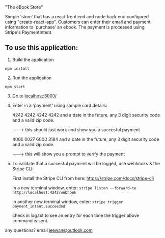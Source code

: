 "The eBook Store"

Simple 'store' that has a react front end and node back end configured using "create-react-app". Customers can enter their email and payment information to 'purchase' an ebook. The payment is processed using Stripe's PaymentIntent.

## To use this application:

1. Build the application

```npm install```

 2. Run the application

```npm start```

3. Go to [localhost:3000/](localhost:3000/)

4. Enter in a 'payment' using sample card details:

    4242 4242 4242 4242 and a date in the future, any 3 digit security code and a valid zip code.

    ---> this should just work and show you a succesful payment

    4000 0027 6000 3184  and a date in the future, any 3 digit security code and a valid zip code.

    ---> this will show you a prompt to verify the payment

5. To validate that a succesful payment will be logged, use webhooks & the Stripe CLI:

    First install the Stripe CLI from here: https://stripe.com/docs/stripe-cli

    In a new terminal window, enter: ```stripe listen --forward-to http://localhost:4242/webhook```

    In another new terminal window, enter: ```stripe trigger payment_intent.succeeded```

    check in log.txt to see an entry for each time the trigger above command is sent.

any questions? email jeewan@outlook.com
